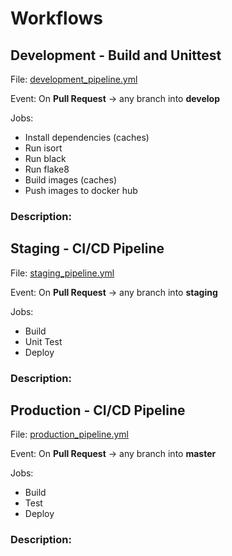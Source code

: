 # Workflows

## Development - Build and Unittest

File: [development_pipeline.yml](development_pipeline.yml)

Event: On **Pull Request** → any branch into **develop**

Jobs:
- Install dependencies (caches)
- Run isort
- Run black
- Run flake8
- Build images (caches)
- Push images to docker hub

### Description:

## Staging - CI/CD Pipeline

File: [staging_pipeline.yml](staging_pipeline.yml)

Event: On **Pull Request** → any branch into **staging**

Jobs:
- Build
- Unit Test
- Deploy

### Description:

## Production - CI/CD Pipeline

File: [production_pipeline.yml](production_pipeline.yml)

Event: On **Pull Request** → any branch into **master**

Jobs:
- Build
- Test 
- Deploy

### Description: